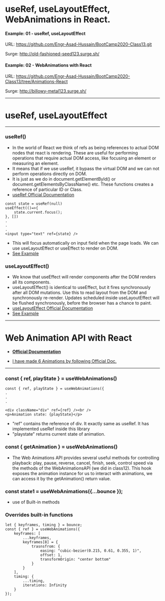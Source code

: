 # useRef, useLayoutEffect, WebAnimations in React.

#### Example: 01 - useRef, useLayoutEffect
URL: https://github.com/Engr-Asad-Hussain/BootCamp2020-Class13.git

Surge: http://old-fashioned-seed123.surge.sh/

#### Example: 02 - WebAnimations with React
URL: https://github.com/Engr-Asad-Hussain/BootCamp2020-Class13/tree/Animations-React

Surge: http://billowy-metal123.surge.sh/


-----------------------------------------------------------
# useRef, useLayoutEffect
-----------------------------------------------------------
### useRef()
- In the world of React we think of refs as being references to actual DOM nodes that react is rendering. These are useful for performing operations that require actual DOM access, like focusing an element or measuring an element.
- It means that if we use useRef, it bypass the virtual DOM and we can not perform operations directly on DOM.
- It is just as we do in document.getElementById() or document.getElementsByClassName() etc. These functions creates a reference of particular ID or Class.
- [useRef Official Documentation](http://wellpaidgeek.com/2020/02/11/reacts-useref-hook-explained/)
```
const state = useRef(null)
useEffect(()=>{
    state.current.focus();
}, [])
.
.
.
<input type="text" ref={state} />
```
- This will focus automatically on input field when the page loads. We can use useLayoutEffect or useEffect to render on DOM.
- [See Example](https://github.com/Engr-Asad-Hussain/BootCamp2020-Class13/blob/master/src/UseOfuseRef.js)

### useLayoutEffect()
- We know that useEffect will render components after the DOM renders all its components.
- useLayoutEffect() is identical to useEffect, but it fires synchronously after all DOM mutations. Use this to read layout from the DOM and synchronously re-render. Updates scheduled inside useLayoutEffect will be flushed synchronously, before the browser has a chance to paint.
- [useLayoutEffect Official Documentation](https://reactjs.org/docs/hooks-reference.html#uselayouteffect)
- [See Example](https://github.com/Engr-Asad-Hussain/BootCamp2020-Class13/blob/master/src/UseOfuseRef.js)


-----------------------------------------------------------
# Web Animation API with React
- **[Official Documentation](https://hackernoon.com/creating-highly-performant-animations-using-web-animations-api-and-react-hooks-k92d3utf?source=rss)**

- [I have made 6 Animations by following Official Doc.](https://github.com/Engr-Asad-Hussain/BootCamp2020-Class13/tree/Animations-React)

------------------------------------------------------------
### const { ref, playState } = useWebAnimations()
```
const { ref, playState } = useWebAnimations({
.
.
.

<div className="div" ref={ref} /><br />
<p>Animation state: {playState}</p>
```
- "ref" contains the reference of div. It exactly same as useRef. It has implemented useRef inside this library
- "playstate" returns current state of animation.

### const { getAnimation } = useWebAnimations()
- The Web Animations API provides several useful methods for controlling playback: play, pause, reverse, cancel, finish, seek, control speed via the methods of the WebAnimationsAPI (we did in class12). This hook exposes the animation instance for us to interact with animations, we can access it by the getAnimation() return value.

### const state1 = useWebAnimations({...bounce });
- use of Built-in methods

### Overrides built-in functions
```
let { keyframes, timing } = bounce;
const { ref } = useWebAnimations({
    keyframes: [
        ...keyframes,
        keyframes[8] = { 
            trasnsfrom: {
                easing: "cubic-bezier(0.215, 0.61, 0.355, 1)",
                offset: 1,
                transformOrigin: "center bottom"
            }
        }
    ],
    timing: {
        ...timing,
        iterations: Infinity
    }
});
```